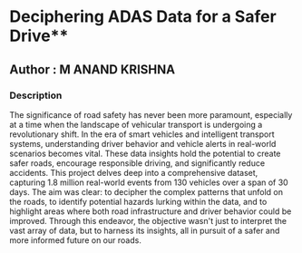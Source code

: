 # Deciphering ADAS Data for a Safer Drive**

## Author : M ANAND KRISHNA 

### Description

The significance of road safety has never been more paramount, especially at a time when the landscape of vehicular transport is undergoing a revolutionary shift. In the era of smart vehicles and intelligent transport systems, understanding driver behavior and vehicle alerts in real-world scenarios becomes vital. These data insights hold the potential to create safer roads, encourage responsible driving, and significantly reduce accidents. This project delves deep into a comprehensive dataset, capturing 1.8 million real-world events from 130 vehicles over a span of 30 days. The aim was clear: to decipher the complex patterns that unfold on the roads, to identify potential hazards lurking within the data, and to highlight areas where both road infrastructure and driver behavior could be improved. Through this endeavor, the objective wasn't just to interpret the vast array of data, but to harness its insights, all in pursuit of a safer and more informed future on our roads.

